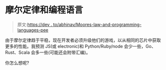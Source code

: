 # 摩尔定律和编程语言

> 原文:[https://dev . to/abhinav/Moores-law-and-programming-languages-pee](https://dev.to/abhinav/moores-law-and-programming-languages-pee)

由于摩尔定律趋于平稳，现在开发者必须升级他们的游戏，以从相同的芯片中获取更多的性能。我预测 JS(或 electronic)和 Python/Ruby/node 会少一些，Go、Rust、Scala 会多一些(可能还会附带汇编)。

你怎么想呢?